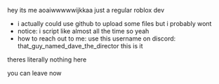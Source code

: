 hey its me aoaiwwwwwijkkaa just a regular roblox dev
- i actually could use github to upload some files but i probably wont
- notice: i script like almost all the time so yeah
- how to reach out to me: use this username on discord: that_guy_named_dave_the_director
this is it
















theres literally nothing here















































you can leave now
